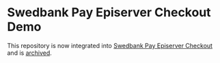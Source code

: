 # Swedbank Pay Episerver Checkout Demo

This repository is now integrated into [Swedbank Pay Episerver Checkout][epi]
and is [archived].


[epi]: https://github.com/SwedbankPay/swedbank-pay-episerver-checkout
[archived]: https://docs.github.com/en/github/creating-cloning-and-archiving-repositories/archiving-a-github-repository
